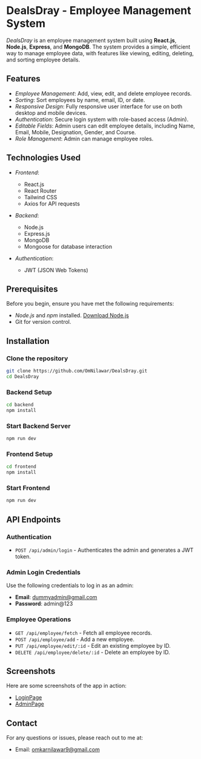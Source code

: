 # DealsDray - Employee Management System

*DealsDray* is an employee management system built using **React.js**, **Node.js**, **Express**, and **MongoDB**. The system provides a simple, efficient way to manage employee data, with features like viewing, editing, deleting, and sorting employee details.

## Features

- *Employee Management*: Add, view, edit, and delete employee records.
- *Sorting*: Sort employees by name, email, ID, or date.
- *Responsive Design*: Fully responsive user interface for use on both desktop and mobile devices.
- *Authentication*: Secure login system with role-based access (Admin).
- *Editable Fields*: Admin users can edit employee details, including Name, Email, Mobile, Designation, Gender, and Course.
- *Role Management*: Admin can manage employee roles.

## Technologies Used

- *Frontend*:
  - React.js
  - React Router
  - Tailwind CSS
  - Axios for API requests

- *Backend*:
  - Node.js
  - Express.js
  - MongoDB
  - Mongoose for database interaction

- *Authentication*:
  - JWT (JSON Web Tokens)

## Prerequisites

Before you begin, ensure you have met the following requirements:

- *Node.js* and *npm* installed. [Download Node.js](https://nodejs.org/)
- Git for version control.

## Installation

### Clone the repository

```bash
git clone https://github.com/OmNilawar/DealsDray.git
cd DealsDray
```

### Backend Setup

```bash
cd backend
npm install
```

### Start Backend Server

```bash
npm run dev
```

### Frontend Setup

```bash
cd frontend
npm install
```

### Start Frontend 

```bash
npm run dev
```


## API Endpoints

### Authentication
- `POST /api/admin/login` - Authenticates the admin and generates a JWT token.

### Admin Login Credentials

Use the following credentials to log in as an admin:

- **Email**: dummyadmin@gmail.com
- **Password**: admin@123

### Employee Operations
- `GET /api/employee/fetch` - Fetch all employee records.
- `POST /api/employee/add` - Add a new employee.
- `PUT /api/employee/edit/:id` - Edit an existing employee by ID.
- `DELETE /api/employee/delete/:id` - Delete an employee by ID.

## Screenshots

Here are some screenshots of the app in action:

- [LoginPage](https://ibb.co/p4LKNDd)
- [AdminPage](https://ibb.co/3CkWGqL)

## Contact

For any questions or issues, please reach out to me at:

- Email: omkarnilawar9@gmail.com
